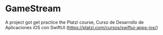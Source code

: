 # GameStream
A project got get practice the Platzi course, Curso de Desarrollo de Aplicaciones iOS con SwiftUI (https://platzi.com/cursos/swiftui-apps-ios/)
